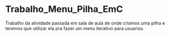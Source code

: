 # Trabalho_Menu_Pilha_EmC
Trabalho da atividade passada em sala de aula de onde criamos uma pilha e teremos que utilizar ela pra fazer um menu iterativo para usuarios. 
